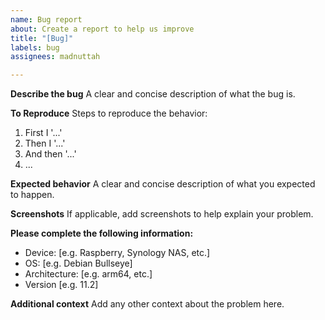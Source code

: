```yaml
---
name: Bug report
about: Create a report to help us improve
title: "[Bug]"
labels: bug
assignees: madnuttah

---
```


**Describe the bug**
A clear and concise description of what the bug is.

**To Reproduce**
Steps to reproduce the behavior:
1. First I '...'
2. Then I '...'
3. And then '...'
4. ...

**Expected behavior**
A clear and concise description of what you expected to happen.

**Screenshots**
If applicable, add screenshots to help explain your problem.

**Please complete the following information:**
 - Device: [e.g. Raspberry, Synology NAS, etc.]
 - OS: [e.g. Debian Bullseye]
 - Architecture: [e.g. arm64, etc.]
 - Version [e.g. 11.2]

**Additional context**
Add any other context about the problem here.
